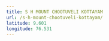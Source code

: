 ```yaml
---
title: S H MOUNT CHOOTUVELI KOTTAYAM
url: /s-h-mount-chootuveli-kottayam/
latitude: 9.601
longitude: 76.531
---
```


